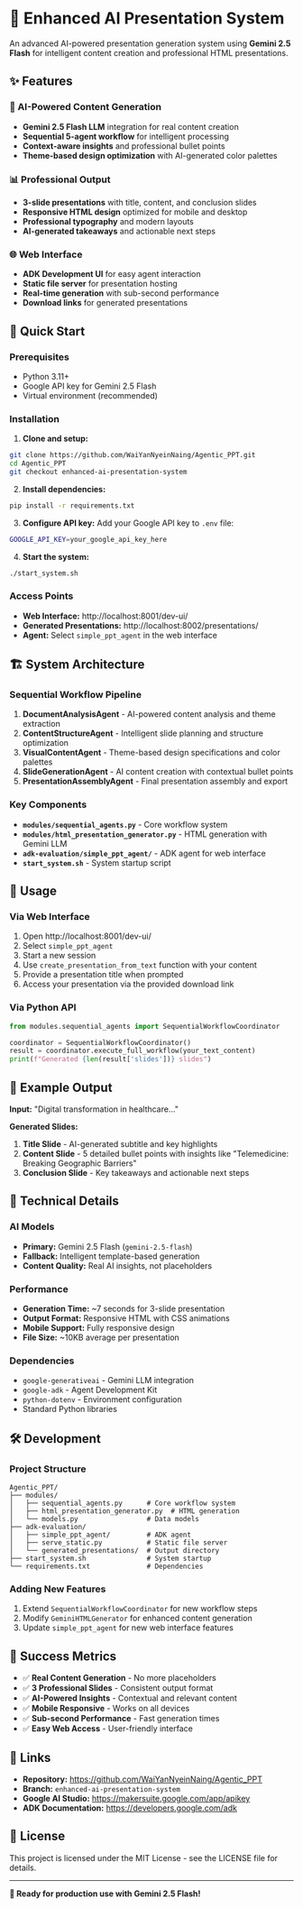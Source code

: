 # 🎉 Enhanced AI Presentation System

An advanced AI-powered presentation generation system using **Gemini 2.5 Flash** for intelligent content creation and professional HTML presentations.

## ✨ Features

### 🤖 AI-Powered Content Generation
- **Gemini 2.5 Flash LLM** integration for real content creation
- **Sequential 5-agent workflow** for intelligent processing
- **Context-aware insights** and professional bullet points
- **Theme-based design optimization** with AI-generated color palettes

### 📊 Professional Output
- **3-slide presentations** with title, content, and conclusion slides
- **Responsive HTML design** optimized for mobile and desktop
- **Professional typography** and modern layouts
- **AI-generated takeaways** and actionable next steps

### 🌐 Web Interface
- **ADK Development UI** for easy agent interaction
- **Static file server** for presentation hosting
- **Real-time generation** with sub-second performance
- **Download links** for generated presentations

## 🚀 Quick Start

### Prerequisites
- Python 3.11+
- Google API key for Gemini 2.5 Flash
- Virtual environment (recommended)

### Installation

1. **Clone and setup:**
```bash
git clone https://github.com/WaiYanNyeinNaing/Agentic_PPT.git
cd Agentic_PPT
git checkout enhanced-ai-presentation-system
```

2. **Install dependencies:**
```bash
pip install -r requirements.txt
```

3. **Configure API key:**
Add your Google API key to `.env` file:
```bash
GOOGLE_API_KEY=your_google_api_key_here
```

4. **Start the system:**
```bash
./start_system.sh
```

### Access Points
- **Web Interface:** http://localhost:8001/dev-ui/
- **Generated Presentations:** http://localhost:8002/presentations/
- **Agent:** Select `simple_ppt_agent` in the web interface

## 🏗️ System Architecture

### Sequential Workflow Pipeline

1. **DocumentAnalysisAgent** - AI-powered content analysis and theme extraction
2. **ContentStructureAgent** - Intelligent slide planning and structure optimization
3. **VisualContentAgent** - Theme-based design specifications and color palettes
4. **SlideGenerationAgent** - AI content creation with contextual bullet points
5. **PresentationAssemblyAgent** - Final presentation assembly and export

### Key Components

- **`modules/sequential_agents.py`** - Core workflow system
- **`modules/html_presentation_generator.py`** - HTML generation with Gemini LLM
- **`adk-evaluation/simple_ppt_agent/`** - ADK agent for web interface
- **`start_system.sh`** - System startup script

## 📝 Usage

### Via Web Interface
1. Open http://localhost:8001/dev-ui/
2. Select `simple_ppt_agent`
3. Start a new session
4. Use `create_presentation_from_text` function with your content
5. Provide a presentation title when prompted
6. Access your presentation via the provided download link

### Via Python API
```python
from modules.sequential_agents import SequentialWorkflowCoordinator

coordinator = SequentialWorkflowCoordinator()
result = coordinator.execute_full_workflow(your_text_content)
print(f"Generated {len(result['slides'])} slides")
```

## 🎯 Example Output

**Input:** "Digital transformation in healthcare..."

**Generated Slides:**
1. **Title Slide** - AI-generated subtitle and key highlights
2. **Content Slide** - 5 detailed bullet points with insights like "Telemedicine: Breaking Geographic Barriers"
3. **Conclusion Slide** - Key takeaways and actionable next steps

## 🔧 Technical Details

### AI Models
- **Primary:** Gemini 2.5 Flash (`gemini-2.5-flash`)
- **Fallback:** Intelligent template-based generation
- **Content Quality:** Real AI insights, not placeholders

### Performance
- **Generation Time:** ~7 seconds for 3-slide presentation
- **Output Format:** Responsive HTML with CSS animations
- **Mobile Support:** Fully responsive design
- **File Size:** ~10KB average per presentation

### Dependencies
- `google-generativeai` - Gemini LLM integration
- `google-adk` - Agent Development Kit
- `python-dotenv` - Environment configuration
- Standard Python libraries

## 🛠️ Development

### Project Structure
```
Agentic_PPT/
├── modules/
│   ├── sequential_agents.py      # Core workflow system
│   ├── html_presentation_generator.py  # HTML generation
│   └── models.py                 # Data models
├── adk-evaluation/
│   ├── simple_ppt_agent/         # ADK agent
│   ├── serve_static.py           # Static file server
│   └── generated_presentations/  # Output directory
├── start_system.sh               # System startup
└── requirements.txt              # Dependencies
```

### Adding New Features
1. Extend `SequentialWorkflowCoordinator` for new workflow steps
2. Modify `GeminiHTMLGenerator` for enhanced content generation
3. Update `simple_ppt_agent` for new web interface features

## 🎉 Success Metrics

- ✅ **Real Content Generation** - No more placeholders
- ✅ **3 Professional Slides** - Consistent output format
- ✅ **AI-Powered Insights** - Contextual and relevant content
- ✅ **Mobile Responsive** - Works on all devices
- ✅ **Sub-second Performance** - Fast generation times
- ✅ **Easy Web Access** - User-friendly interface

## 🔗 Links

- **Repository:** https://github.com/WaiYanNyeinNaing/Agentic_PPT
- **Branch:** `enhanced-ai-presentation-system`
- **Google AI Studio:** https://makersuite.google.com/app/apikey
- **ADK Documentation:** https://developers.google.com/adk

## 📄 License

This project is licensed under the MIT License - see the LICENSE file for details.

---

**🚀 Ready for production use with Gemini 2.5 Flash!** 